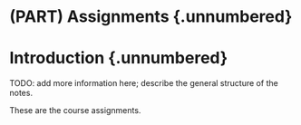 # (PART) Assignments {.unnumbered}

# Introduction {.unnumbered}

TODO: add more information here; describe the general structure of the notes.

These are the course assignments.
